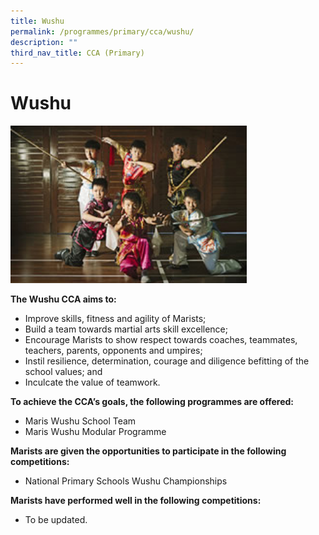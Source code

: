```yaml
---
title: Wushu
permalink: /programmes/primary/cca/wushu/
description: ""
third_nav_title: CCA (Primary)
---
```

# Wushu

<img src="/images/CCA/Primary/Wushu_D1R0570.jpg"  
     style="width:75%">

**The Wushu CCA aims to:** 

*   Improve skills, fitness and agility of Marists;
*   Build a team towards martial arts skill excellence;
*   Encourage Marists to show respect towards coaches, teammates, teachers, parents, opponents and umpires;
*   Instil resilience, determination, courage and diligence befitting of the school values; and
*   Inculcate the value of teamwork.  
    

**To achieve the CCA’s goals, the following programmes are offered:** 

*   Maris Wushu School Team
*   Maris Wushu Modular Programme

  

**Marists are given the opportunities to participate in the following competitions:**   

*   National Primary Schools Wushu Championships

  

**Marists have performed well in the following competitions:** 

*   To be updated.